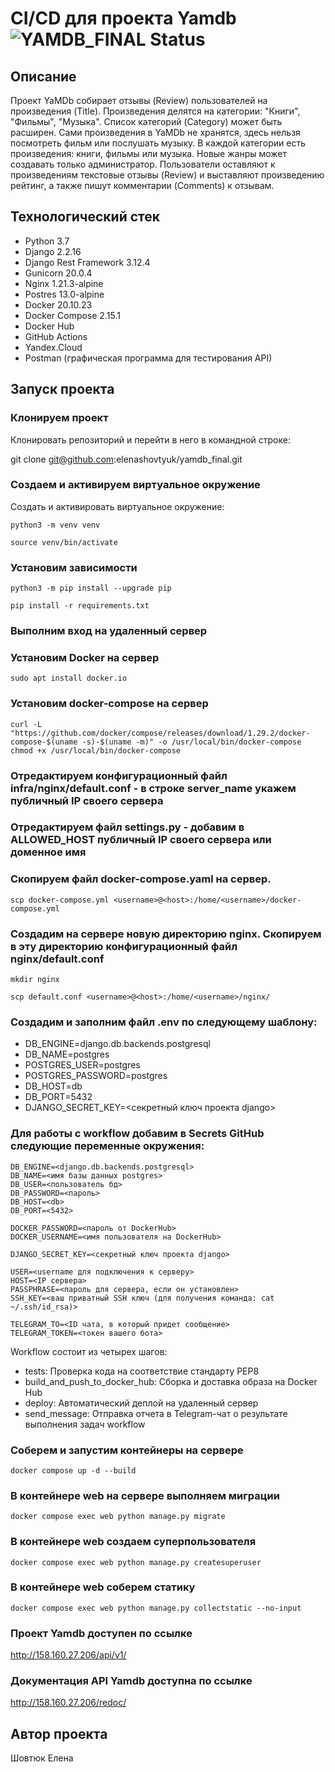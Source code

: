 # CI/CD для проекта Yamdb ![YAMDB_FINAL Status](https://github.com/elenashovtyuk/yamdb_final/actions/workflows/yamdb_workflow.yaml/badge.svg)

## Описание

Проект YaMDb собирает отзывы (Review) пользователей на произведения (Title).
Произведения делятся на категории: "Книги", "Фильмы", "Музыка". Список категорий (Category) может быть расширен.
Сами произведения в YaMDb не хранятся, здесь нельзя посмотреть фильм или послушать музыку.
В каждой категории есть произведения: книги, фильмы или музыка.
Новые жанры может создавать только администратор.
Пользователи оставляют к произведениям текстовые отзывы (Review) и выставляют произведению рейтинг,
а также пишут комментарии (Comments) к отзывам.

## Технологический стек

- Python 3.7
- Django 2.2.16
- Django Rest Framework 3.12.4
- Gunicorn 20.0.4
- Nginx 1.21.3-alpine
- Postres 13.0-alpine
- Docker 20.10.23
- Docker Compose 2.15.1
- Docker Hub
- GitHub Actions
- Yandex.Cloud
- Postman (графическая программа для тестирования API)


## Запуск проекта

### Клонируем проект

Клонировать репозиторий и перейти в него в командной строке:

git clone git@github.com:elenashovtyuk/yamdb_final.git

### Cоздаем и активируем виртуальное окружение

Cоздать и активировать виртуальное окружение:

```
python3 -m venv venv
```

```
source venv/bin/activate
```

### Установим зависимости

```
python3 -m pip install --upgrade pip

pip install -r requirements.txt
```

### Выполним вход на удаленный сервер

### Установим Docker на сервер

```
sudo apt install docker.io
```

### Установим docker-compose на сервер

```
curl -L "https://github.com/docker/compose/releases/download/1.29.2/docker-compose-$(uname -s)-$(uname -m)" -o /usr/local/bin/docker-compose
chmod +x /usr/local/bin/docker-compose
```

### Отредактируем конфигурационный файл infra/nginx/default.conf - в строке server_name укажем публичный IP своего сервера

### Отредактируем файл settings.py - добавим в ALLOWED_HOST публичный IP своего сервера или доменное имя

### Скопируем файл docker-compose.yaml на сервер.

```
scp docker-compose.yml <username>@<host>:/home/<username>/docker-compose.yml
```

### Создадим на сервере новую директорию nginx. Скопируем в эту директорию конфигурационный файл nginx/default.conf

```
mkdir nginx

scp default.conf <username>@<host>:/home/<username>/nginx/
```

### Cоздадим и заполним файл .env по следующему шаблону:

 - DB_ENGINE=django.db.backends.postgresql
 - DB_NAME=postgres
 - POSTGRES_USER=postgres
 - POSTGRES_PASSWORD=postgres
 - DB_HOST=db
 - DB_PORT=5432
 - DJANGO_SECRET_KEY=<секретный ключ проекта django>

### Для работы с workflow добавим в Secrets GitHub следующие переменные окружения:

```
DB_ENGINE=<django.db.backends.postgresql>
DB_NAME=<имя базы данных postgres>
DB_USER=<пользователь бд>
DB_PASSWORD=<пароль>
DB_HOST=<db>
DB_PORT=<5432>

DOCKER_PASSWORD=<пароль от DockerHub>
DOCKER_USERNAME=<имя пользователя на DockerHub>

DJANGO_SECRET_KEY=<секретный ключ проекта django>

USER=<username для подключения к серверу>
HOST=<IP сервера>
PASSPHRASE=<пароль для сервера, если он установлен>
SSH_KEY=<ваш приватный SSH ключ (для получения команда: cat ~/.ssh/id_rsa)>

TELEGRAM_TO=<ID чата, в который придет сообщение>
TELEGRAM_TOKEN=<токен вашего бота>
```

Workflow состоит из четырех шагов:

- tests: Проверка кода на соответствие стандарту PEP8
- build_and_push_to_docker_hub: Сборка и доставка образа на Docker Hub
- deploy: Автоматический деплой на удаленный сервер
- send_message: Отправка отчета в Telegram-чат о результате выполнения задач workflow

### Соберем и запустим контейнеры на сервере

```
docker compose up -d --build
```

### В контейнере web на сервере выполняем миграции

```
docker compose exec web python manage.py migrate
```

### В контейнере web создаем суперпользователя

```
docker compose exec web python manage.py createsuperuser
```

### В контейнере web соберем статику

```
docker compose exec web python manage.py collectstatic --no-input
```

### Проект Yamdb доступен по ссылке

http://158.160.27.206/api/v1/

### Документация API Yamdb доступна по ссылке

http://158.160.27.206/redoc/


## Автор проекта
Шовтюк Елена
